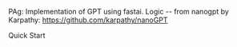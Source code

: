 PAg: Implementation of GPT using fastai. Logic -- from nanogpt by Karpathy: https://github.com/karpathy/nanoGPT


Quick Start 


